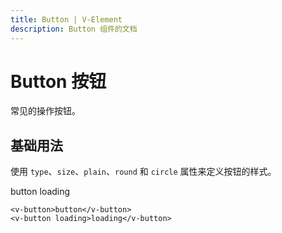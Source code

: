 ```yaml
---
title: Button | V-Element
description: Button 组件的文档
---
```


# Button 按钮

常见的操作按钮。

## 基础用法

使用 `type`、`size`、`plain`、`round` 和 `circle` 属性来定义按钮的样式。

<script setup>
  import VButton from '../../src/components/button/Button.vue'
</script>

<v-button>button</v-button>
<v-button loading>loading</v-button>

```vue
<v-button>button</v-button>
<v-button loading>loading</v-button>
```
